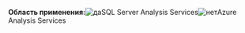 **Область применения:**![да](media/yes.png)SQL Server Analysis Services![нет](media/no.png)Azure Analysis Services